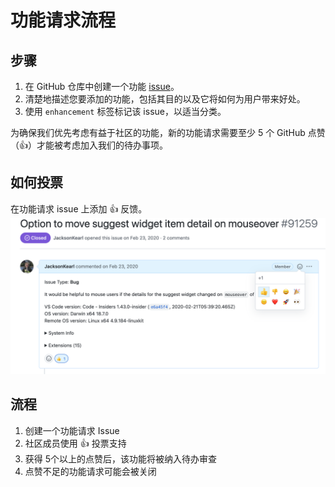 # 功能请求流程

## 步骤

1. 在 GitHub 仓库中创建一个功能 [issue](https://github.com/ecubus/EcuBus-Pro/issues/new/choose)。
2. 清楚地描述您要添加的功能，包括其目的以及它将如何为用户带来好处。
3. 使用 `enhancement` 标签标记该 issue，以适当分类。

为确保我们优先考虑有益于社区的功能，新的功能请求需要至少 5 个 GitHub 点赞（👍）才能被考虑加入我们的待办事项。

## 如何投票

在功能请求 issue 上添加 👍 反馈。
![alt text](feature.png)

## 流程

1. 创建一个功能请求 Issue
2. 社区成员使用 👍 投票支持
3. 获得 5个以上的点赞后，该功能将被纳入待办审查
4. 点赞不足的功能请求可能会被关闭
